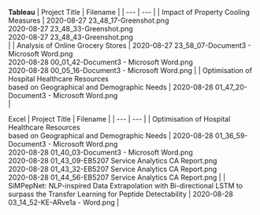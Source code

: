 <b>Tableau</b>
| Project Title | Filename |
| --- | --- |
| Impact of Property Cooling Measures | 2020-08-27 23_48_17-Greenshot.png<br> 2020-08-27 23_48_33-Greenshot.png<br> 2020-08-27 23_48_43-Greenshot.png<br>  |
| Analysis of Online Grocery Stores | 2020-08-27 23_58_07-Document3 - Microsoft Word.png<br> 2020-08-28 00_01_42-Document3 - Microsoft Word.png<br> 2020-08-28 00_05_16-Document3 - Microsoft Word.png |
| Optimisation of Hospital Healthcare Resources<br> based on Geographical and Demographic Needs | 2020-08-28 01_47_20-Document3 - Microsoft Word.png<br>  |

Excel
| Project Title | Filename |
| --- | --- |
| Optimisation of Hospital Healthcare Resources<br> based on Geographical and Demographic Needs | 2020-08-28 01_36_59-Document3 - Microsoft Word.png<br> 2020-08-28 01_40_03-Document3 - Microsoft Word.png<br> 2020-08-28 01_43_09-EB5207 Service Analytics CA Report.png<br> 2020-08-28 01_43_32-EB5207 Service Analytics CA Report.png<br> 2020-08-28 01_44_56-EB5207 Service Analytics CA Report.png |
| SiMPepNet: NLP-inspired Data Extrapolation with Bi-directional LSTM to surpass the Transfer Learning for Peptide Detectability | 2020-08-28 03_14_52-KE-ARve1a - Word.png |
